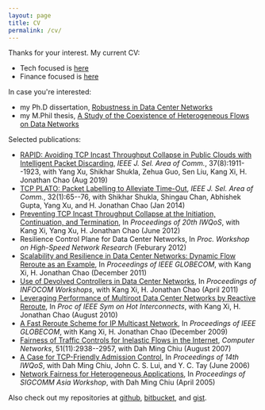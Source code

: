 ```yaml
---
layout: page
title: CV
permalink: /cv/
---
```


Thanks for your interest. My current CV:
- Tech focused is [here](https://drive.google.com/open?id=1KHga7JvykmeZ_LAUW0QVAgtSvSf4SpAG)
- Finance focused is [here](https://drive.google.com/open?id=1PgnmtnJFDYWj47Ld000FPc963d6AhrdU)

In case you're interested:

- my Ph.D dissertation, [Robustness in Data Center Networks](https://drive.google.com/open?id=1drer2itABK4lB8vjG5zpp8xub1jIVet0)
- my M.Phil thesis, [A Study of the Coexistence of Heterogeneous Flows on Data Networks](https://drive.google.com/open?id=0B6DoI_vm0OLfNmVjeE9yMkNjeEU)

Selected publications:

- [RAPID: Avoiding TCP Incast Throughput Collapse in Public Clouds with Intelligent Packet Discarding](https://ieeexplore.ieee.org/abstract/document/8766803), *IEEE J. Sel. Area of Comm.*, 37(8):1911--1923, with Yang Xu, Shikhar Shukla, Zehua Guo, Sen Liu, Kang Xi, H. Jonathan Chao (Aug 2019)
- [TCP PLATO: Packet Labelling to Alleviate Time-Out](https://ieeexplore.ieee.org/document/6689484/), *IEEE J. Sel. Area of Comm.*, 32(1):65--76, with Shikhar Shukla, Shingau Chan, Abhishek Gupta, Yang Xu, and H. Jonathan Chao (Jan 2014)
- [Preventing TCP Incast Throughput Collapse at the Initiation, Continuation, and Termination](https://drive.google.com/open?id=1xFfZivf3oqsqeod7TuUS1hwuQKO3NLxY), In *Proceedings of 20th IWQoS*, with Kang Xi, Yang Xu, H. Jonathan Chao (June 2012)
- Resilience Control Plane for Data Center Networks, In *Proc. Workshop on High-Speed Network Research* (Feburary 2012)
- [Scalability and Resilience in Data Center Networks: Dynamic Flow Reroute as an Example](https://ieeexplore.ieee.org/abstract/document/6134068/), In *Proceedings of IEEE GLOBECOM*, with Kang Xi, H. Jonathan Chao (December 2011)
- [Use of Devolved Controllers in Data Center Networks](https://arxiv.org/pdf/1103.5586.pdf), In *Proceedings of INFOCOM Workshops*, with Kang Xi, H. Jonathan Chao (April 2011)
- [Leveraging Performance of Multiroot Data Center Networks by Reactive Reroute](https://ieeexplore.ieee.org/document/5577314/), In *Proc of IEEE Sym on Hot Interconnects*, with Kang Xi, H.  Jonathan Chao (August 2010)
- [A Fast Reroute Scheme for IP Multicast Network](https://ieeexplore.ieee.org/document/5426171/), In *Proceedings of IEEE GLOBECOM*, with Kang Xi, H. Jonathan Chao (December 2009)
- [Fairness of Traffic Controls for Inelastic Flows in the Internet](https://drive.google.com/open?id=1CpDChMvmQgJ2sg9vImEa3bU-fvL1wkHp), *Computer Networks*, 51(11):2938--2957, with Dah Ming Chiu (August 2007)
- [A Case for TCP-Friendly Admission Control](https://drive.google.com/open?id=19hs78MeBpHHX-RVTHy1LNXA9BmdMxubj), In *Proceedings of 14th IWQoS*, with Dah Ming Chiu, John C. S. Lui, and Y. C. Tay (June 2006)
- [Network Fairness for Heterogeneous Applications](https://drive.google.com/open?id=1sCbZ1mAi4c_hgaAR3dGftT2EhizUHn9i), In *Proceedings of SIGCOMM Asia Workshop*, with Dah Ming Chiu (April 2005)

Also check out my repositories at [github](https://github.com/righthandabacus),
[bitbucket](https://bitbucket.org/adrianswtam/), and
[gist](https://gist.github.com/righthandabacus).

